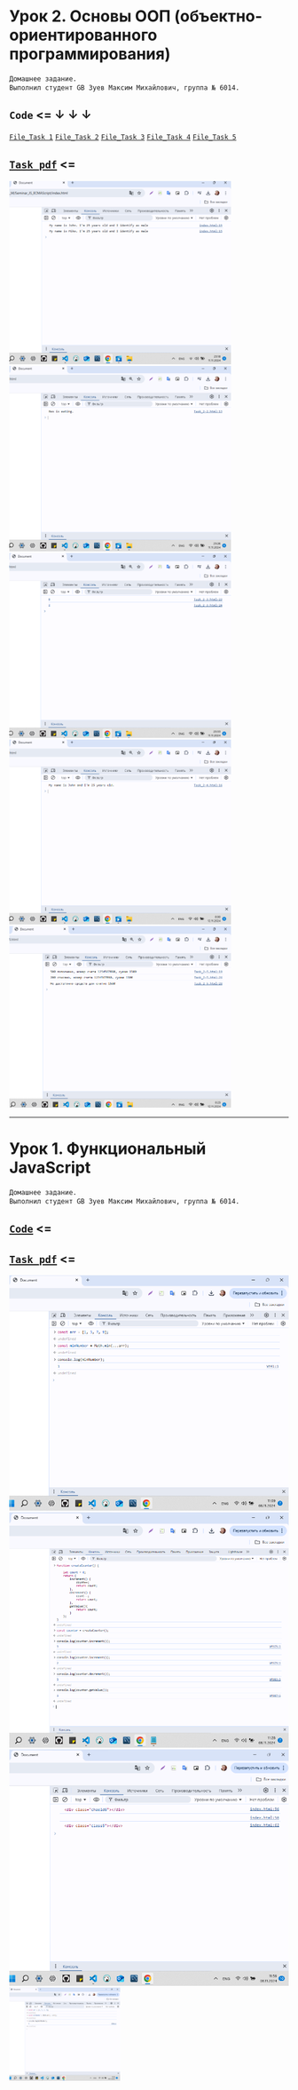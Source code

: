 # Урок 2. Основы ООП (объектно-ориентированного программирования)
```
Домашнее задание.
Выполнил студент GB Зуев Максим Михайлович, группа № 6014.
```
`Code` <= &darr; &darr; &darr;
---
[`File_Task 1`](./Task_2-1.html)
[`File_Task 2`](./Task_2-2.html)
[`File_Task 3`](./Task_2-3.html)
[`File_Task 4`](./Task_2-4.html)
[`File_Task 5`](./Task_2-5.html)

[`Task_pdf`](./screen_shots/Task_2.pdf) <=
---
<img src="./screen_shots/2-1.png" alt="drawing" style="width:400px;"/> <img src="./screen_shots/2-2.png" alt="drawing" style="width:400px;"/>
<img src="./screen_shots/2-3.png" alt="drawing" style="width:400px;"/>
<img src="./screen_shots/2-4.png" alt="drawing" style="width:400px;"/>
<img src="./screen_shots/2-5.png" alt="drawing" style="width:400px;"/>


---
# Урок 1. Функциональный JavaScript
```
Домашнее задание.
Выполнил студент GB Зуев Максим Михайлович, группа № 6014.
```
[`Code`](./HW_1.txt) <=
---
[`Task_pdf`](./screen_shots/Task.pdf) <=
---

![](./screen_shots/1-1.png)
![](./screen_shots/1-2.png)
![](./screen_shots/1-3.png)
<img src="./screen_shots/1-1.png" alt="drawing" style="width:200px;"/>